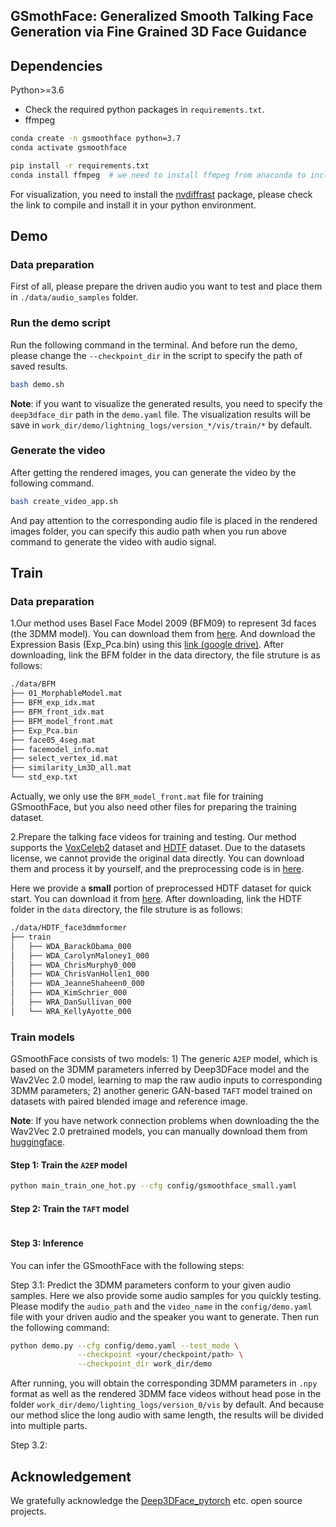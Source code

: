 ## GSmothFace: Generalized Smooth Talking Face Generation via Fine Grained 3D Face Guidance

## Dependencies
Python>=3.6
- Check the required python packages in `requirements.txt`.
- ffmpeg

```bash
conda create -n gsmoothface python=3.7
conda activate gsmoothface

pip install -r requirements.txt
conda install ffmpeg  # we need to install ffmpeg from anaconda to include the x264 encoder
```

For visualization, you need to install the [nvdiffrast](https://nvlabs.github.io/nvdiffrast/) package, please check the link to compile and install it in your python environment.

## Demo

### Data preparation
First of all, please prepare the driven audio you want to test and place them in `./data/audio_samples` folder.

### Run the demo script
Run the following command in the terminal. And before run the demo, please change the `--checkpoint_dir` in the script to specify the path of saved results.

```bash
bash demo.sh
```

**Note**: if you want to visualize the generated results, you need to specify the `deep3dface_dir` path in the `demo.yaml` file. The visualization results will be save in `work_dir/demo/lightning_logs/version_*/vis/train/*` by default.


### Generate the video
After getting the rendered images, you can generate the video by the following command.

```bash
bash create_video_app.sh
```
And pay attention to the corresponding audio file is placed in the rendered images folder, you can specify this audio path when you run above command to generate the video with audio signal.

## Train
### Data preparation
1.Our method uses Basel Face Model 2009 (BFM09) to represent 3d faces (the 3DMM model). You can download them from [here](https://faces.dmi.unibas.ch/bfm/main.php?nav=1-2&id=downloads). And download the Expression Basis (Exp_Pca.bin) using this [link (google drive)](https://drive.google.com/file/d/1bw5Xf8C12pWmcMhNEu6PtsYVZkVucEN6/view). After downloading, link the BFM folder in the data directory, the file struture is as follows:
```bash
./data/BFM
├── 01_MorphableModel.mat
├── BFM_exp_idx.mat
├── BFM_front_idx.mat
├── BFM_model_front.mat
├── Exp_Pca.bin
├── face05_4seg.mat
├── facemodel_info.mat
├── select_vertex_id.mat
├── similarity_Lm3D_all.mat
└── std_exp.txt
```
Actually, we only use the `BFM_model_front.mat` file for training GSmoothFace, but you also need other files for preparing the training dataset.

2.Prepare the talking face videos for training and testing. Our method supports the [VoxCeleb2](https://www.robots.ox.ac.uk/~vgg/data/voxceleb/vox2.html) dataset and [HDTF](https://github.com/MRzzm/HDTF) dataset. Due to the datasets license, we cannot provide the original data directly. You can download them and process it by yourself, and the preprocessing code is in [here](https://github.com/zhanghm1995/Deep3DFaceRecon_pytorch).

Here we provide a **small** portion of preprocessed HDTF dataset for quick start. You can download it from [here]().
After downloading, link the HDTF folder in the `data` directory, the file struture is as follows:
```bash
./data/HDTF_face3dmmformer
├── train
│   ├── WDA_BarackObama_000
│   ├── WDA_CarolynMaloney1_000
│   ├── WDA_ChrisMurphy0_000
│   ├── WDA_ChrisVanHollen1_000
│   ├── WDA_JeanneShaheen0_000
│   ├── WDA_KimSchrier_000
│   ├── WRA_DanSullivan_000
│   └── WRA_KellyAyotte_000
```

### Train models
GSmoothFace consists of two models: 1) The generic `A2EP` model, which is based on the 3DMM parameters inferred by Deep3DFace model and the Wav2Vec 2.0 model, learning to map the raw audio inputs to corresponding 3DMM parameters; 2) another generic GAN-based `TAFT` model trained on datasets with paired blended image and reference image. 

**Note**: If you have network connection problems when downloading the the Wav2Vec 2.0 pretrained models, you can manually download them from [huggingface](https://huggingface.co/facebook/wav2vec2-base-960h).

#### Step 1: Train the `A2EP` model
```bash
python main_train_one_hot.py --cfg config/gsmoothface_small.yaml
```

#### Step 2: Train the `TAFT` model
```bash

```

#### Step 3: Inference
You can infer the GSmoothFace with the following steps:

Step 3.1: Predict the 3DMM parameters conform to your given audio samples. Here we also provide some audio samples for you quickly testing. Please modify the `audio_path` and the `video_name` in the `config/demo.yaml` file with your driven audio and the speaker you want to generate. Then run the following command:
```bash
python demo.py --cfg config/demo.yaml --test_mode \
               --checkpoint <your/checkpoint/path> \
               --checkpoint_dir work_dir/demo
```
After running, you will obtain the corresponding 3DMM parameters in `.npy` format as well as the rendered 3DMM face videos without head pose in the folder `work_dir/demo/lighting_logs/version_0/vis` by default. And because our method slice the long audio with same length, the results will be divided into multiple parts.

Step 3.2:



## Acknowledgement

We gratefully acknowledge the [Deep3DFace_pytorch](https://github.com/sicxu/Deep3DFaceRecon_pytorch) etc. open source projects.

